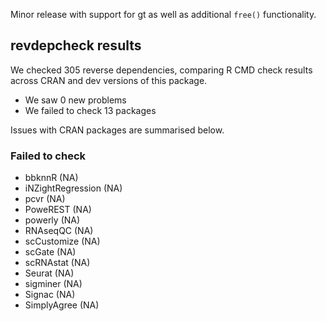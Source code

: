 Minor release with support for gt as well as additional `free()` functionality.

## revdepcheck results

We checked 305 reverse dependencies, comparing R CMD check results across CRAN and dev versions of this package.

 * We saw 0 new problems
 * We failed to check 13 packages

Issues with CRAN packages are summarised below.

### Failed to check

* bbknnR            (NA)
* iNZightRegression (NA)
* pcvr              (NA)
* PoweREST          (NA)
* powerly           (NA)
* RNAseqQC          (NA)
* scCustomize       (NA)
* scGate            (NA)
* scRNAstat         (NA)
* Seurat            (NA)
* sigminer          (NA)
* Signac            (NA)
* SimplyAgree       (NA)
